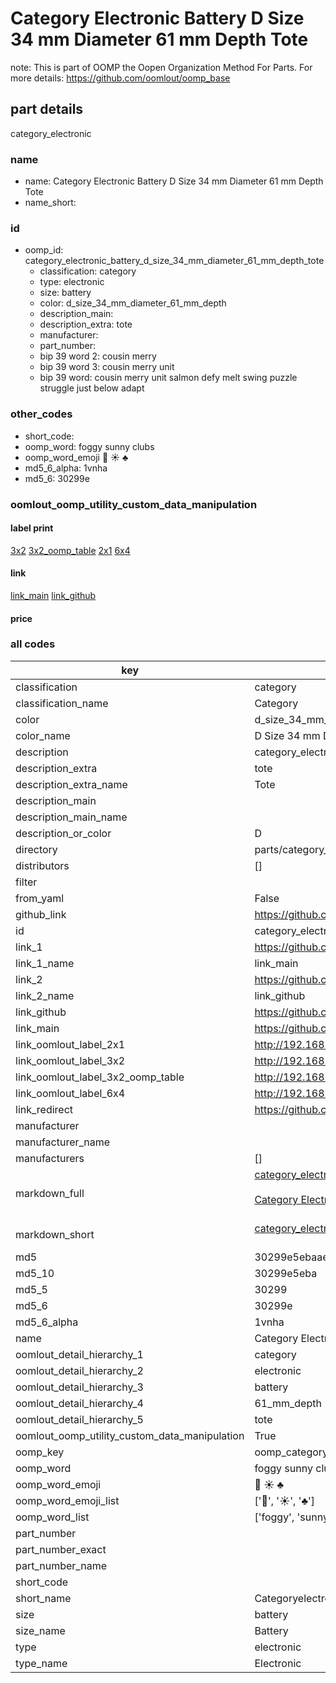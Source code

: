 # Category Electronic Battery D Size 34 mm Diameter 61 mm Depth Tote  

note: This is part of OOMP the Oopen Organization Method For Parts. For more details: https://github.com/oomlout/oomp_base

##  part details
  



category_electronic



### name
* name: Category Electronic Battery D Size 34 mm Diameter 61 mm Depth Tote
* name_short: 
### id
* oomp_id: category_electronic_battery_d_size_34_mm_diameter_61_mm_depth_tote
  * classification: category
  * type: electronic
  * size: battery
  * color: d_size_34_mm_diameter_61_mm_depth
  * description_main: 
  * description_extra: tote
  * manufacturer: 
  * part_number: 
  * bip 39 word 2: cousin merry
  * bip 39 word 3: cousin merry unit
  * bip 39 word: cousin merry unit salmon defy melt swing puzzle struggle just below adapt

### other_codes
* short_code: 
* oomp_word: foggy sunny clubs
* oomp_word_emoji :foggy: :sunny: :clubs:
* md5_6_alpha: 1vnha
* md5_6: 30299e






### oomlout_oomp_utility_custom_data_manipulation
#### label print
[3x2](http://192.168.1.245:1112/?label=oomp%201vnha)
[3x2_oomp_table](http://192.168.1.108:1112/?label=oomp%201vnha)
[2x1](http://192.168.1.242:1112/?label=oomp%201vnha)
[6x4](http://192.168.1.55:1112/?label=oomp%201vnha)    

#### link

[link_main](https://github.com/oomlout/oomlout_oomp_version_1_messy/tree/main/parts/category_electronic_battery_d_size_34_mm_diameter_61_mm_depth_tote) [link_github](https://github.com/oomlout/oomlout_oomp_version_1_messy/tree/main/parts/category_electronic_battery_d_size_34_mm_diameter_61_mm_depth_tote)                             

#### price







### all codes 
| key | value |  
| --- | --- |  
| classification | category |  
| classification_name | Category |  
| color | d_size_34_mm_diameter_61_mm_depth |  
| color_name | D Size 34 mm Diameter 61 mm Depth |  
| description | category_electronic |  
| description_extra | tote |  
| description_extra_name | Tote |  
| description_main |  |  
| description_main_name |  |  
| description_or_color | D  |  
| directory | parts/category_electronic_battery_d_size_34_mm_diameter_61_mm_depth_tote |  
| distributors | [] |  
| filter |  |  
| from_yaml | False |  
| github_link | https://github.com/oomlout/oomlout_oomp_part_src/tree/main/parts/category_electronic_battery_d_size_34_mm_diameter_61_mm_depth_tote |  
| id | category_electronic_battery_d_size_34_mm_diameter_61_mm_depth_tote |  
| link_1 | https://github.com/oomlout/oomlout_oomp_version_1_messy/tree/main/parts/category_electronic_battery_d_size_34_mm_diameter_61_mm_depth_tote |  
| link_1_name | link_main |  
| link_2 | https://github.com/oomlout/oomlout_oomp_version_1_messy/tree/main/parts/category_electronic_battery_d_size_34_mm_diameter_61_mm_depth_tote |  
| link_2_name | link_github |  
| link_github | https://github.com/oomlout/oomlout_oomp_version_1_messy/tree/main/parts/category_electronic_battery_d_size_34_mm_diameter_61_mm_depth_tote |  
| link_main | https://github.com/oomlout/oomlout_oomp_version_1_messy/tree/main/parts/category_electronic_battery_d_size_34_mm_diameter_61_mm_depth_tote |  
| link_oomlout_label_2x1 | http://192.168.1.242:1112/?label=oomp%201vnha |  
| link_oomlout_label_3x2 | http://192.168.1.245:1112/?label=oomp%201vnha |  
| link_oomlout_label_3x2_oomp_table | http://192.168.1.108:1112/?label=oomp%201vnha |  
| link_oomlout_label_6x4 | http://192.168.1.55:1112/?label=oomp%201vnha |  
| link_redirect | https://github.com/oomlout/oomlout_oomp_version_1_messy/tree/main/parts/category_electronic_battery_d_size_34_mm_diameter_61_mm_depth_tote |  
| manufacturer |  |  
| manufacturer_name |  |  
| manufacturers | [] |  
| markdown_full | [category_electronic_battery_d_size_34_mm_diameter_61_mm_depth_tote](none)<br>[](none)<br>[Category Electronic Battery D Size 34 Mm Diameter 61 Mm Depth Tote](none)<br><br> |  
| markdown_short | [category_electronic_battery_d_size_34_mm_diameter_61_mm_depth_tote](none)<br><br> |  
| md5 | 30299e5ebaaefb822a9cdbe7db62e98b |  
| md5_10 | 30299e5eba |  
| md5_5 | 30299 |  
| md5_6 | 30299e |  
| md5_6_alpha | 1vnha |  
| name | Category Electronic Battery D Size 34 mm Diameter 61 mm Depth Tote |  
| oomlout_detail_hierarchy_1 | category |  
| oomlout_detail_hierarchy_2 | electronic |  
| oomlout_detail_hierarchy_3 | battery |  
| oomlout_detail_hierarchy_4 | 61_mm_depth |  
| oomlout_detail_hierarchy_5 | tote |  
| oomlout_oomp_utility_custom_data_manipulation | True |  
| oomp_key | oomp_category_electronic_battery_d_size_34_mm_diameter_61_mm_depth_tote |  
| oomp_word | foggy sunny clubs |  
| oomp_word_emoji | :foggy: :sunny: :clubs: |  
| oomp_word_emoji_list | [':foggy:', ':sunny:', ':clubs:'] |  
| oomp_word_list | ['foggy', 'sunny', 'clubs'] |  
| part_number |  |  
| part_number_exact |  |  
| part_number_name |  |  
| short_code |  |  
| short_name | Categoryelectronic |  
| size | battery |  
| size_name | Battery |  
| type | electronic |  
| type_name | Electronic |  
